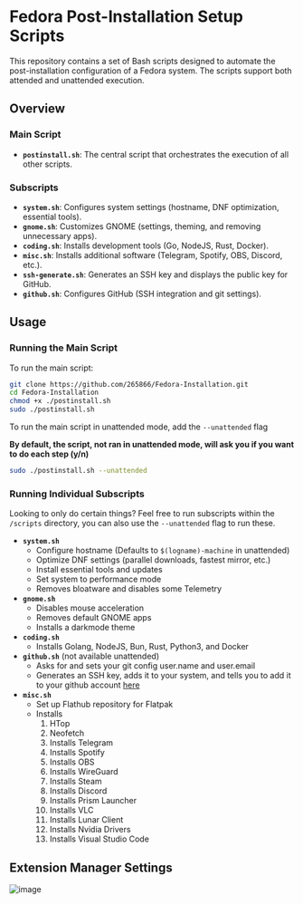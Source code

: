 # Fedora Post-Installation Setup Scripts

This repository contains a set of Bash scripts designed to automate the post-installation configuration of a Fedora system. The scripts support both attended and unattended execution.

## Overview

### Main Script

- **`postinstall.sh`**: The central script that orchestrates the execution of all other scripts.

### Subscripts

- **`system.sh`**: Configures system settings (hostname, DNF optimization, essential tools).
- **`gnome.sh`**: Customizes GNOME (settings, theming, and removing unnecessary apps).
- **`coding.sh`**: Installs development tools (Go, NodeJS, Rust, Docker).
- **`misc.sh`**: Installs additional software (Telegram, Spotify, OBS, Discord, etc.).
- **`ssh-generate.sh`**: Generates an SSH key and displays the public key for GitHub.
- **`github.sh`**: Configures GitHub (SSH integration and git settings).

## Usage

### Running the Main Script

To run the main script:

```bash
git clone https://github.com/265866/Fedora-Installation.git
cd Fedora-Installation
chmod +x ./postinstall.sh
sudo ./postinstall.sh
```

To run the main script in unattended mode, add the `--unattended` flag

**By default, the script, not ran in unattended mode, will ask you if you want to do each step (y/n)**

```bash
sudo ./postinstall.sh --unattended
```

### Running Individual Subscripts

Looking to only do certain things? Feel free to run subscripts within the `/scripts` directory, you can also use the `--unattended` flag to run these.
- **`system.sh`**
  - Configure hostname (Defaults to `$(logname)-machine` in unattended)
  - Optimize DNF settings (parallel downloads, fastest mirror, etc.)
  - Install essential tools and updates
  - Set system to performance mode
  - Removes bloatware and disables some Telemetry
- **`gnome.sh`**
  - Disables mouse acceleration
  - Removes default GNOME apps
  - Installs a darkmode theme
- **`coding.sh`**
  - Installs Golang, NodeJS, Bun, Rust, Python3, and Docker
- **`github.sh`** (not available unattended)
  - Asks for and sets your git config user.name and user.email
  - Generates an SSH key, adds it to your system, and tells you to add it to your github account [here](https://github.com/settings/keys)
- **`misc.sh`**
  - Set up Flathub repository for Flatpak
  - Installs
    1) HTop
    2) Neofetch
    3) Installs Telegram
    4) Installs Spotify
    5) Installs OBS
    6) Installs WireGuard
    7) Installs Steam
    8) Installs Discord
    9) Installs Prism Launcher
    10) Installs VLC
    11) Installs Lunar Client
    12) Installs Nvidia Drivers
    13) Installs Visual Studio Code
    

## Extension Manager Settings
![image](https://github.com/user-attachments/assets/7b6ca15e-8ff1-47dd-9e72-b0237e2364af)
